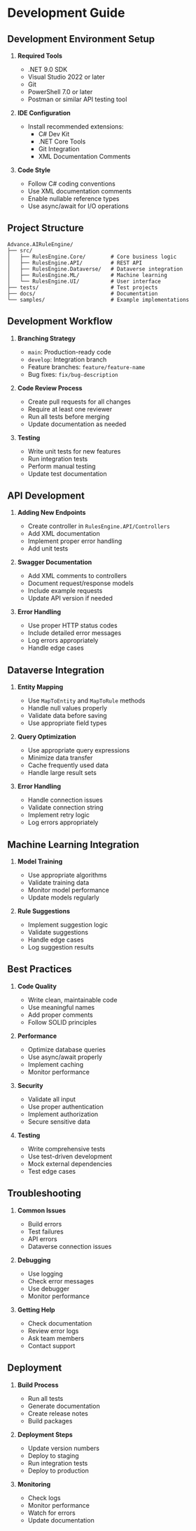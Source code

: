 # Development Guide

## Development Environment Setup

1. **Required Tools**
   - .NET 9.0 SDK
   - Visual Studio 2022 or later
   - Git
   - PowerShell 7.0 or later
   - Postman or similar API testing tool

2. **IDE Configuration**
   - Install recommended extensions:
     - C# Dev Kit
     - .NET Core Tools
     - Git Integration
     - XML Documentation Comments

3. **Code Style**
   - Follow C# coding conventions
   - Use XML documentation comments
   - Enable nullable reference types
   - Use async/await for I/O operations

## Project Structure

```
Advance.AIRuleEngine/
├── src/
│   ├── RulesEngine.Core/        # Core business logic
│   ├── RulesEngine.API/         # REST API
│   ├── RulesEngine.Dataverse/   # Dataverse integration
│   ├── RulesEngine.ML/          # Machine learning
│   └── RulesEngine.UI/          # User interface
├── tests/                       # Test projects
├── docs/                        # Documentation
└── samples/                     # Example implementations
```

## Development Workflow

1. **Branching Strategy**
   - `main`: Production-ready code
   - `develop`: Integration branch
   - Feature branches: `feature/feature-name`
   - Bug fixes: `fix/bug-description`

2. **Code Review Process**
   - Create pull requests for all changes
   - Require at least one reviewer
   - Run all tests before merging
   - Update documentation as needed

3. **Testing**
   - Write unit tests for new features
   - Run integration tests
   - Perform manual testing
   - Update test documentation

## API Development

1. **Adding New Endpoints**
   - Create controller in `RulesEngine.API/Controllers`
   - Add XML documentation
   - Implement proper error handling
   - Add unit tests

2. **Swagger Documentation**
   - Add XML comments to controllers
   - Document request/response models
   - Include example requests
   - Update API version if needed

3. **Error Handling**
   - Use proper HTTP status codes
   - Include detailed error messages
   - Log errors appropriately
   - Handle edge cases

## Dataverse Integration

1. **Entity Mapping**
   - Use `MapToEntity` and `MapToRule` methods
   - Handle null values properly
   - Validate data before saving
   - Use appropriate field types

2. **Query Optimization**
   - Use appropriate query expressions
   - Minimize data transfer
   - Cache frequently used data
   - Handle large result sets

3. **Error Handling**
   - Handle connection issues
   - Validate connection string
   - Implement retry logic
   - Log errors appropriately

## Machine Learning Integration

1. **Model Training**
   - Use appropriate algorithms
   - Validate training data
   - Monitor model performance
   - Update models regularly

2. **Rule Suggestions**
   - Implement suggestion logic
   - Validate suggestions
   - Handle edge cases
   - Log suggestion results

## Best Practices

1. **Code Quality**
   - Write clean, maintainable code
   - Use meaningful names
   - Add proper comments
   - Follow SOLID principles

2. **Performance**
   - Optimize database queries
   - Use async/await properly
   - Implement caching
   - Monitor performance

3. **Security**
   - Validate all input
   - Use proper authentication
   - Implement authorization
   - Secure sensitive data

4. **Testing**
   - Write comprehensive tests
   - Use test-driven development
   - Mock external dependencies
   - Test edge cases

## Troubleshooting

1. **Common Issues**
   - Build errors
   - Test failures
   - API errors
   - Dataverse connection issues

2. **Debugging**
   - Use logging
   - Check error messages
   - Use debugger
   - Monitor performance

3. **Getting Help**
   - Check documentation
   - Review error logs
   - Ask team members
   - Contact support

## Deployment

1. **Build Process**
   - Run all tests
   - Generate documentation
   - Create release notes
   - Build packages

2. **Deployment Steps**
   - Update version numbers
   - Deploy to staging
   - Run integration tests
   - Deploy to production

3. **Monitoring**
   - Check logs
   - Monitor performance
   - Watch for errors
   - Update documentation 